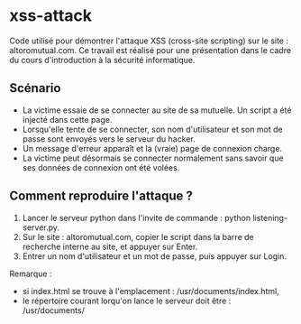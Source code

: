 # xss-attack
Code utilisé pour démontrer l'attaque XSS (cross-site scripting) sur le site : altoromutual.com.
Ce travail est réalisé pour une présentation dans le cadre du cours d'introduction à la sécurité informatique.

## Scénario
- La victime essaie de se connecter au site de sa mutuelle. Un script a été injecté dans cette page.
- Lorsqu'elle tente de se connecter, son nom d'utilisateur et son mot de passe sont envoyés vers le serveur du hacker.
- Un message d'erreur apparaît et la (vraie) page de connexion charge.
- La victime peut désormais se connecter normalement sans savoir que ses données de connexion ont été volées.

## Comment reproduire l'attaque ?
1. Lancer le serveur python dans l'invite de commande : python listening-server.py.
2. Sur le site : altoromutual.com, copier le script dans la barre de recherche interne au site, et appuyer sur Enter.
3. Entrer un nom d'utilisateur et un mot de passe, puis appuyer sur Login.

Remarque :
- si index.html se trouve à l'emplacement : /usr/documents/index.html,
- le répertoire courant lorqu'on lance le serveur doit être : /usr/documents/
